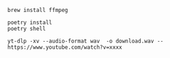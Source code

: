 ```shell
brew install ffmpeg
```

```shell
poetry install
poetry shell

yt-dlp -xv --audio-format wav  -o download.wav -- https://www.youtube.com/watch?v=xxxx

```
